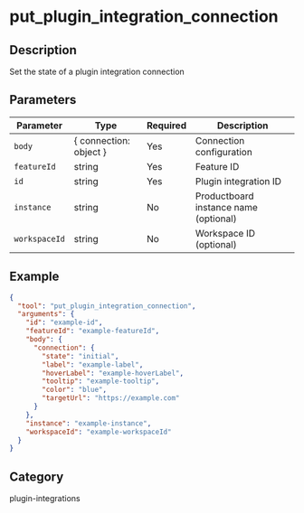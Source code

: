 # put_plugin_integration_connection

## Description
Set the state of a plugin integration connection

## Parameters

| Parameter | Type | Required | Description |
|-----------|------|----------|-------------|
| `body` | { connection: object } | Yes | Connection configuration |
| `featureId` | string | Yes | Feature ID |
| `id` | string | Yes | Plugin integration ID |
| `instance` | string | No | Productboard instance name (optional) |
| `workspaceId` | string | No | Workspace ID (optional) |

## Example

```json
{
  "tool": "put_plugin_integration_connection",
  "arguments": {
    "id": "example-id",
    "featureId": "example-featureId",
    "body": {
      "connection": {
        "state": "initial",
        "label": "example-label",
        "hoverLabel": "example-hoverLabel",
        "tooltip": "example-tooltip",
        "color": "blue",
        "targetUrl": "https://example.com"
      }
    },
    "instance": "example-instance",
    "workspaceId": "example-workspaceId"
  }
}
```

## Category
plugin-integrations

